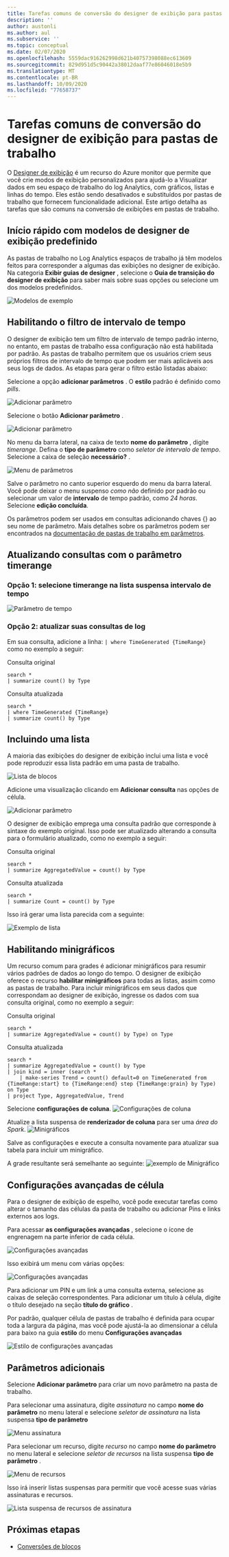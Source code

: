 ```yaml
---
title: Tarefas comuns de conversão do designer de exibição para pastas de trabalho Azure Monitor
description: ''
author: austonli
ms.author: aul
ms.subservice: ''
ms.topic: conceptual
ms.date: 02/07/2020
ms.openlocfilehash: 5559dac916262998d621b40757398088ec613609
ms.sourcegitcommit: 829d951d5c90442a38012daaf77e86046018e5b9
ms.translationtype: MT
ms.contentlocale: pt-BR
ms.lasthandoff: 10/09/2020
ms.locfileid: "77658737"
---
```

# <a name="view-designer-to-workbooks-conversion-common-tasks"></a>Tarefas comuns de conversão do designer de exibição para pastas de trabalho
O [Designer de exibição](view-designer.md) é um recurso do Azure monitor que permite que você crie modos de exibição personalizados para ajudá-lo a Visualizar dados em seu espaço de trabalho do log Analytics, com gráficos, listas e linhas do tempo. Eles estão sendo desativados e substituídos por pastas de trabalho que fornecem funcionalidade adicional. Este artigo detalha as tarefas que são comuns na conversão de exibições em pastas de trabalho.


## <a name="quickstart-with-preset-view-designer-templates"></a>Início rápido com modelos de designer de exibição predefinido

As pastas de trabalho no Log Analytics espaços de trabalho já têm modelos feitos para corresponder a algumas das exibições no designer de exibição. Na categoria **Exibir guias de designer** , selecione o **Guia de transição do designer de exibição** para saber mais sobre suas opções ou selecione um dos modelos predefinidos.

![Modelos de exemplo](media/view-designer-conversion-tasks/templates.png)

## <a name="enabling-time-range-filter"></a>Habilitando o filtro de intervalo de tempo
O designer de exibição tem um filtro de intervalo de tempo padrão interno, no entanto, em pastas de trabalho essa configuração não está habilitada por padrão. As pastas de trabalho permitem que os usuários criem seus próprios filtros de intervalo de tempo que podem ser mais aplicáveis aos seus logs de dados. As etapas para gerar o filtro estão listadas abaixo:

Selecione a opção **adicionar parâmetros** . O **estilo** padrão é definido como *pills*.

![Adicionar parâmetro](media/view-designer-conversion-tasks/add-param.png)

 Selecione o botão **Adicionar parâmetro** .

![Adicionar parâmetro](media/view-designer-conversion-tasks/add-parameter.png)

No menu da barra lateral, na caixa de texto **nome do parâmetro** , digite *timerange*. Defina o **tipo de parâmetro** como *seletor de intervalo de tempo*. Selecione a caixa de seleção **necessário?** .

![Menu de parâmetros](media/view-designer-conversion-tasks/parameter-menu.png)

Salve o parâmetro no canto superior esquerdo do menu da barra lateral. Você pode deixar o menu suspenso *como não* definido por padrão ou selecionar um valor de **intervalo** de tempo padrão, como *24 horas*. Selecione **edição concluída**.

Os parâmetros podem ser usados em consultas adicionando chaves {} ao seu nome de parâmetro. Mais detalhes sobre os parâmetros podem ser encontrados na [documentação de pastas de trabalho em parâmetros](https://github.com/microsoft/Application-Insights-Workbooks/blob/master/Documentation/Parameters/Parameters.md).

## <a name="updating-queries-with-the-timerange-parameter"></a>Atualizando consultas com o parâmetro timerange

### <a name="option-1-select-timerange-from-the-time-range-dropdown"></a>Opção 1: selecione timerange na lista suspensa intervalo de tempo

![Parâmetro de tempo](media/view-designer-conversion-tasks/time-parameter.png)

### <a name="option-2-update-your-log-queries"></a>Opção 2: atualizar suas consultas de log

Em sua consulta, adicione a linha: `| where TimeGenerated {TimeRange}` como no exemplo a seguir:

Consulta original
```KQL
search * 
| summarize count() by Type
```

Consulta atualizada
```KQL
search * 
| where TimeGenerated {TimeRange} 
| summarize count() by Type
```

## <a name="including-a-list"></a>Incluindo uma lista
A maioria das exibições do designer de exibição inclui uma lista e você pode reproduzir essa lista padrão em uma pasta de trabalho.

![Lista de blocos](media/view-designer-conversion-tasks/tile-list.png)

Adicione uma visualização clicando em **Adicionar consulta** nas opções de célula.

![Adicionar parâmetro](media/view-designer-conversion-tasks/add-param.png)

O designer de exibição emprega uma consulta padrão que corresponde à sintaxe do exemplo original. Isso pode ser atualizado alterando a consulta para o formulário atualizado, como no exemplo a seguir:

Consulta original
```KQL
search * 
| summarize AggregatedValue = count() by Type
```

Consulta atualizada
```KQL
search * 
| summarize Count = count() by Type
```

Isso irá gerar uma lista parecida com a seguinte:

![Exemplo de lista](media/view-designer-conversion-tasks/list-example.png)

## <a name="enabling-sparklines"></a>Habilitando minigráficos
Um recurso comum para grades é adicionar minigráficos para resumir vários padrões de dados ao longo do tempo. O designer de exibição oferece o recurso **habilitar minigráficos** para todas as listas, assim como as pastas de trabalho. Para incluir minigráficos em seus dados que correspondam ao designer de exibição, ingresse os dados com sua consulta original, como no exemplo a seguir:

Consulta original
```KQL
search *
| summarize AggregatedValue = count() by Type) on Type
```

Consulta atualizada
```KQL
search * 
| summarize AggregatedValue = count() by Type
| join kind = inner (search * 
    | make-series Trend = count() default=0 on TimeGenerated from {TimeRange:start} to {TimeRange:end} step {TimeRange:grain} by Type) on Type
| project Type, AggregatedValue, Trend
```

Selecione **configurações de coluna**.
![Configurações de coluna](media/view-designer-conversion-tasks/column-settings.png)

Atualize a lista suspensa de **renderizador de coluna** para ser uma *área do Spark*.
![Minigráficos](media/view-designer-conversion-tasks/sparkline.png)

Salve as configurações e execute a consulta novamente para atualizar sua tabela para incluir um minigráfico.

A grade resultante será semelhante ao seguinte: ![ exemplo de Minigráfico](media/view-designer-conversion-tasks/sparkline-example.png)

## <a name="advanced-cell-settings"></a>Configurações avançadas de célula
Para o designer de exibição de espelho, você pode executar tarefas como alterar o tamanho das células da pasta de trabalho ou adicionar Pins e links externos aos logs.

Para acessar **as configurações avançadas** , selecione o ícone de engrenagem na parte inferior de cada célula.

![Configurações avançadas](media/view-designer-conversion-tasks/advanced-settings.png)

Isso exibirá um menu com várias opções:

![Configurações avançadas](media/view-designer-conversion-tasks/advanced-settings-settings.png)

Para adicionar um PIN e um link a uma consulta externa, selecione as caixas de seleção correspondentes. Para adicionar um título à célula, digite o título desejado na seção **título do gráfico** .

Por padrão, qualquer célula de pastas de trabalho é definida para ocupar toda a largura da página, mas você pode ajustá-la ao dimensionar a célula para baixo na guia **estilo** do menu **Configurações avançadas**

![Estilo de configurações avançadas](media/view-designer-conversion-tasks/advanced-settings-style.png)

 
## <a name="additional-parameters"></a>Parâmetros adicionais
Selecione **Adicionar parâmetro** para criar um novo parâmetro na pasta de trabalho. 

Para selecionar uma assinatura, digite *assinatura* no campo **nome do parâmetro** no menu lateral e selecione *seletor de assinatura* na lista suspensa **tipo de parâmetro**

![Menu assinatura](media/view-designer-conversion-tasks/subscription-filter.png)

Para selecionar um recurso, digite *recurso* no campo **nome do parâmetro** no menu lateral e selecione *seletor de recursos* na lista suspensa **tipo de parâmetro** .

![Menu de recursos](media/view-designer-conversion-tasks/resource-filter.png)

Isso irá inserir listas suspensas para permitir que você acesse suas várias assinaturas e recursos.

![Lista suspensa de recursos de assinatura](media/view-designer-conversion-tasks/subscription-resource.png)


## <a name="next-steps"></a>Próximas etapas
- [Conversões de blocos](view-designer-conversion-tiles.md)
